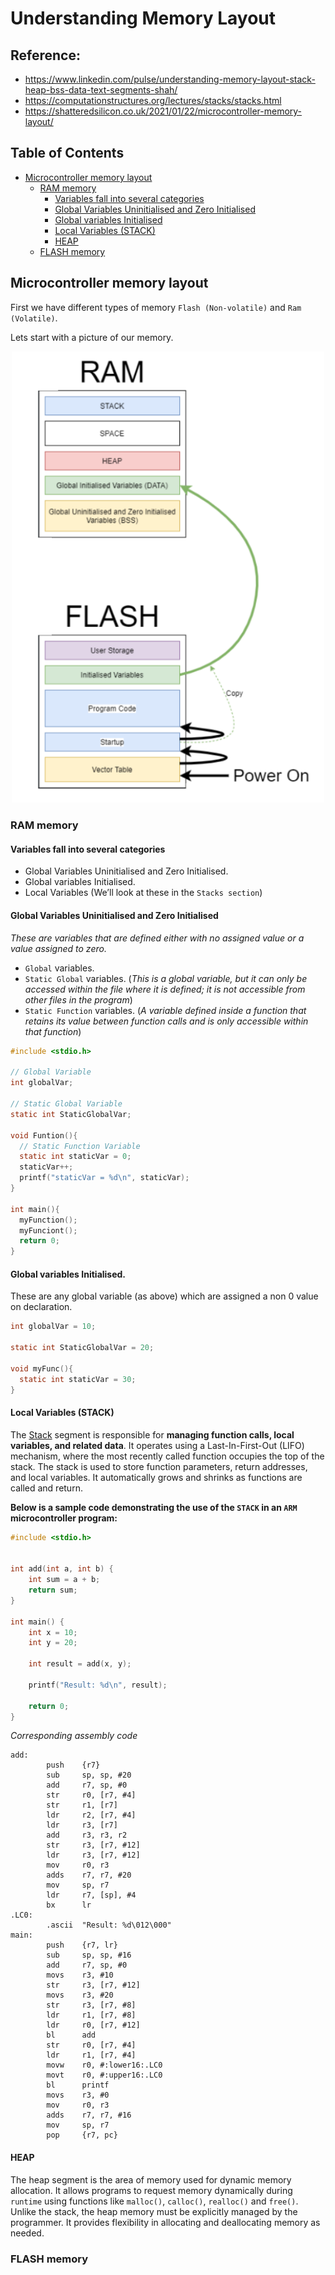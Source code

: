 # Understanding Memory Layout
## Reference: 
- https://www.linkedin.com/pulse/understanding-memory-layout-stack-heap-bss-data-text-segments-shah/
- https://computationstructures.org/lectures/stacks/stacks.html
- https://shatteredsilicon.co.uk/2021/01/22/microcontroller-memory-layout/

## Table of Contents
- [Microcontroller memory layout](#microcontroller-memory-layout)
  - [RAM memory](#ram-memory)
    - [Variables fall into several categories](#variables-fall-into-several-categories)
    - [Global Variables Uninitialised and Zero Initialised](#global-variables-uninitialised-and-zero-initialised)
    - [Global variables Initialised](#global-variables-initialised)
    - [Local Variables (STACK)](#local-variables-stack)
    - [HEAP](#heap)
  - [FLASH memory](#flash-memory)

  
## Microcontroller memory layout
First we have different types of memory `Flash (Non-volatile)` and `Ram (Volatile)`.

Lets start with a picture of our memory.
<p align="center">
    <img src="./Images/microcontroller_1.png" width="500px" alt="">
</p>

### RAM memory
#### Variables fall into several categories
- Global Variables Uninitialised and Zero Initialised.
- Global variables Initialised.
- Local Variables (We’ll look at these in the `Stacks section`)

#### Global Variables Uninitialised and Zero Initialised
*These are variables that are defined either with no assigned value or a value assigned to zero.*
- `Global` variables.
- `Static Global` variables. (*This is a global variable, but it can only be accessed within the file where it is defined; it is not accessible from other files in the program*)
- `Static Function` variables. (*A variable defined inside a function that retains its value between function calls and is only accessible within that function*)
~~~c
#include <stdio.h>

// Global Variable
int globalVar;

// Static Global Variable
static int StaticGlobalVar;

void Funtion(){
  // Static Function Variable
  static int staticVar = 0;
  staticVar++;
  printf("staticVar = %d\n", staticVar);
}

int main(){
  myFunction();
  myFunciont();
  return 0;
}
~~~

#### Global variables Initialised.
These are any global variable (as above) which are assigned a non 0 value on declaration.
~~~c
int globalVar = 10;

static int StaticGlobalVar = 20;

void myFunc(){
  static int staticVar = 30;
}
~~~

#### Local Variables (STACK) 
The [Stack](https://www.notion.so/How-does-the-Subroutine-work-f9d1448b9d9646bfb724801b865feb8b) segment is responsible for **managing function calls, local variables, and related data**. It operates using a Last-In-First-Out (LIFO) mechanism, where the most recently called function occupies the top of the stack. The stack is used to store function parameters, return addresses, and local variables. It automatically grows and shrinks as functions are called and return.

**Below is a sample code demonstrating the use of the `STACK` in an `ARM` microcontroller program:**
~~~c
#include <stdio.h>


int add(int a, int b) {
    int sum = a + b; 
    return sum;      
}

int main() {
    int x = 10;
    int y = 20;

    int result = add(x, y);

    printf("Result: %d\n", result);

    return 0;
}
~~~
*Corresponding assembly code*
~~~assembly
add:
        push    {r7}
        sub     sp, sp, #20
        add     r7, sp, #0
        str     r0, [r7, #4]
        str     r1, [r7]
        ldr     r2, [r7, #4]
        ldr     r3, [r7]
        add     r3, r3, r2
        str     r3, [r7, #12]
        ldr     r3, [r7, #12]
        mov     r0, r3
        adds    r7, r7, #20
        mov     sp, r7
        ldr     r7, [sp], #4
        bx      lr
.LC0:
        .ascii  "Result: %d\012\000"
main:
        push    {r7, lr}
        sub     sp, sp, #16
        add     r7, sp, #0
        movs    r3, #10
        str     r3, [r7, #12]
        movs    r3, #20
        str     r3, [r7, #8]
        ldr     r1, [r7, #8]
        ldr     r0, [r7, #12]
        bl      add
        str     r0, [r7, #4]
        ldr     r1, [r7, #4]
        movw    r0, #:lower16:.LC0
        movt    r0, #:upper16:.LC0
        bl      printf
        movs    r3, #0
        mov     r0, r3
        adds    r7, r7, #16
        mov     sp, r7
        pop     {r7, pc}
~~~


#### HEAP
The heap segment is the area of memory used for dynamic memory allocation. It allows programs to request memory dynamically during `runtime` using functions like `malloc()`, `calloc()`, `realloc()` and `free()`. Unlike the stack, the heap memory must be explicitly managed by the programmer. It provides flexibility in allocating and deallocating memory as needed.

### FLASH memory
